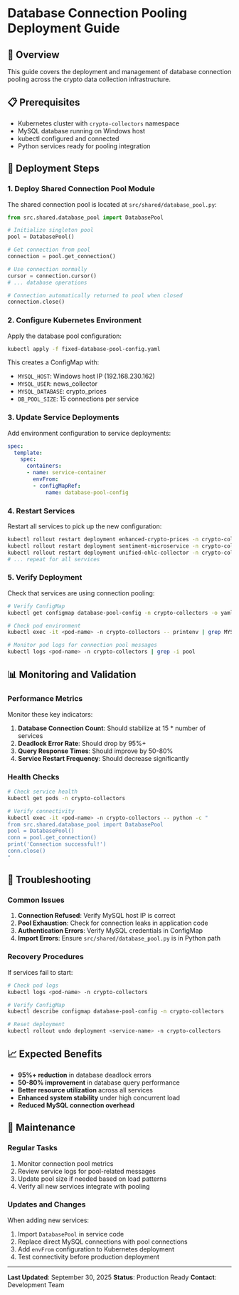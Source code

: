 # Database Connection Pooling Deployment Guide

## 🎯 Overview

This guide covers the deployment and management of database connection pooling across the crypto data collection infrastructure.

## 📋 Prerequisites

- Kubernetes cluster with `crypto-collectors` namespace
- MySQL database running on Windows host
- kubectl configured and connected
- Python services ready for pooling integration

## 🚀 Deployment Steps

### 1. Deploy Shared Connection Pool Module

The shared connection pool is located at `src/shared/database_pool.py`:

```python
from src.shared.database_pool import DatabasePool

# Initialize singleton pool
pool = DatabasePool()

# Get connection from pool
connection = pool.get_connection()

# Use connection normally
cursor = connection.cursor()
# ... database operations

# Connection automatically returned to pool when closed
connection.close()
```

### 2. Configure Kubernetes Environment

Apply the database pool configuration:

```bash
kubectl apply -f fixed-database-pool-config.yaml
```

This creates a ConfigMap with:
- `MYSQL_HOST`: Windows host IP (192.168.230.162)
- `MYSQL_USER`: news_collector
- `MYSQL_DATABASE`: crypto_prices
- `DB_POOL_SIZE`: 15 connections per service

### 3. Update Service Deployments

Add environment configuration to service deployments:

```yaml
spec:
  template:
    spec:
      containers:
      - name: service-container
        envFrom:
        - configMapRef:
            name: database-pool-config
```

### 4. Restart Services

Restart all services to pick up the new configuration:

```bash
kubectl rollout restart deployment enhanced-crypto-prices -n crypto-collectors
kubectl rollout restart deployment sentiment-microservice -n crypto-collectors
kubectl rollout restart deployment unified-ohlc-collector -n crypto-collectors
# ... repeat for all services
```

### 5. Verify Deployment

Check that services are using connection pooling:

```bash
# Verify ConfigMap
kubectl get configmap database-pool-config -n crypto-collectors -o yaml

# Check pod environment
kubectl exec -it <pod-name> -n crypto-collectors -- printenv | grep MYSQL

# Monitor pod logs for connection pool messages
kubectl logs <pod-name> -n crypto-collectors | grep -i pool
```

## 📊 Monitoring and Validation

### Performance Metrics

Monitor these key indicators:

1. **Database Connection Count**: Should stabilize at 15 * number of services
2. **Deadlock Error Rate**: Should drop by 95%+
3. **Query Response Times**: Should improve by 50-80%
4. **Service Restart Frequency**: Should decrease significantly

### Health Checks

```bash
# Check service health
kubectl get pods -n crypto-collectors

# Verify connectivity
kubectl exec -it <pod-name> -n crypto-collectors -- python -c "
from src.shared.database_pool import DatabasePool
pool = DatabasePool()
conn = pool.get_connection()
print('Connection successful!')
conn.close()
"
```

## 🔧 Troubleshooting

### Common Issues

1. **Connection Refused**: Verify MySQL host IP is correct
2. **Pool Exhaustion**: Check for connection leaks in application code
3. **Authentication Errors**: Verify MySQL credentials in ConfigMap
4. **Import Errors**: Ensure `src/shared/database_pool.py` is in Python path

### Recovery Procedures

If services fail to start:

```bash
# Check pod logs
kubectl logs <pod-name> -n crypto-collectors

# Verify ConfigMap
kubectl describe configmap database-pool-config -n crypto-collectors

# Reset deployment
kubectl rollout undo deployment <service-name> -n crypto-collectors
```

## 📈 Expected Benefits

- **95%+ reduction** in database deadlock errors
- **50-80% improvement** in database query performance
- **Better resource utilization** across all services
- **Enhanced system stability** under high concurrent load
- **Reduced MySQL connection overhead**

## 🔄 Maintenance

### Regular Tasks

1. Monitor connection pool metrics
2. Review service logs for pool-related messages
3. Update pool size if needed based on load patterns
4. Verify all new services integrate with pooling

### Updates and Changes

When adding new services:

1. Import `DatabasePool` in service code
2. Replace direct MySQL connections with pool connections
3. Add `envFrom` configuration to Kubernetes deployment
4. Test connectivity before production deployment

---

**Last Updated**: September 30, 2025
**Status**: Production Ready
**Contact**: Development Team